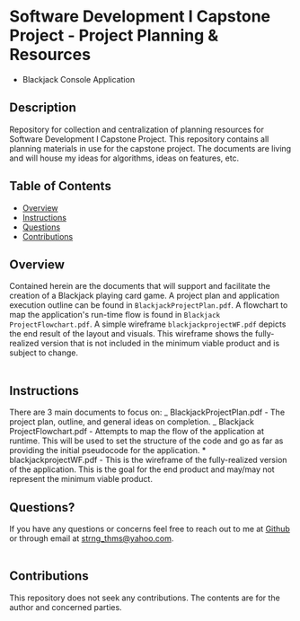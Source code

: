 # Software Development I Capstone Project - Project Planning & Resources

- Blackjack Console Application

## Description

Repository for collection and centralization of planning resources for Software Development I Capstone Project. This repository contains all planning materials in use for the capstone project. The documents are living and will house my ideas for algorithms, ideas on features, etc.

## Table of Contents

- [Overview](#overview)
- [Instructions](#instructions)
- [Questions](#questions)
- [Contributions](#contributions)

## Overview

Contained herein are the documents that will support and facilitate the creation of a Blackjack playing card game. A project plan and application execution outline can be found in `BlackjackProjectPlan.pdf`. A flowchart to map the application's run-time flow is found in `Blackjack ProjectFlowchart.pdf`. A simple wireframe `blackjackprojectWF.pdf` depicts the end result of the layout and visuals. This wireframe shows the fully-realized version that is not included in the minimum viable product and is subject to change.
<br></br>

## Instructions

There are 3 main documents to focus on:
_ BlackjackProjectPlan.pdf - The project plan, outline, and general ideas on completion.
_ Blackjack ProjectFlowchart.pdf - Attempts to map the flow of the application at runtime. This will be used to set the structure of the code and go as far as providing the initial pseudocode for the application. \* blackjackprojectWF.pdf - This is the wireframe of the fully-realized version of the application. This is the goal for the end product and may/may not represent the minimum viable product.

## Questions?

If you have any questions or concerns feel free to reach out to me at [Github](https://github.com/ThomasStrong) or through email at <strng_thms@yahoo.com>.
<br></br>

## Contributions

This repository does not seek any contributions. The contents are for the author and concerned parties.
